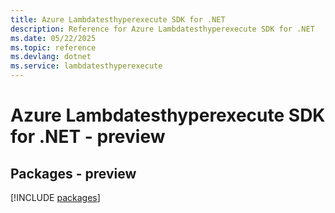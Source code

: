 ```yaml
---
title: Azure Lambdatesthyperexecute SDK for .NET
description: Reference for Azure Lambdatesthyperexecute SDK for .NET
ms.date: 05/22/2025
ms.topic: reference
ms.devlang: dotnet
ms.service: lambdatesthyperexecute
---
```

# Azure Lambdatesthyperexecute SDK for .NET - preview
## Packages - preview
[!INCLUDE [packages](lambdatesthyperexecute-index.md)]